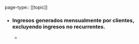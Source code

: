 page-type:: [[topic]]
- ### Ingresos generados mensualmente por clientes, excluyendo ingresos no recurrentes.
  - 


